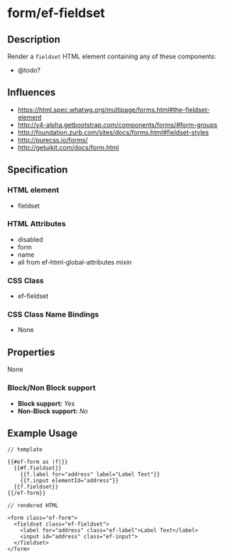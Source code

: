 # form/ef-fieldset

## Description

Render a `fieldset` HTML element containing any of these components:

* @todo?


## Influences

* https://html.spec.whatwg.org/multipage/forms.html#the-fieldset-element
* http://v4-alpha.getbootstrap.com/components/forms/#form-groups
* http://foundation.zurb.com/sites/docs/forms.html#fieldset-styles
* http://purecss.io/forms/
* http://getuikit.com/docs/form.html


## Specification

### HTML element

* fieldset


### HTML Attributes

* disabled
* form
* name
* all from ef-html-global-attributes mixin


### CSS Class

* ef-fieldset


### CSS Class Name Bindings

* None


## Properties

None


### Block/Non Block support

* **Block support:** *Yes*
* **Non-Block support:** *No*


## Example Usage

```
// template

{{#ef-form as |f|}}
  {{#f.fieldset}}
    {{f.label for="address" label="Label Text"}}
    {{f.input elementId="address"}}
  {{f.fieldset}}
{{/ef-form}}

// rendered HTML

<form class="ef-form">
  <fieldset class="ef-fieldset">
    <label for="address" class="ef-label">Label Text</label>
    <input id="address" class="ef-input">
  </fieldset>
</form>
```
